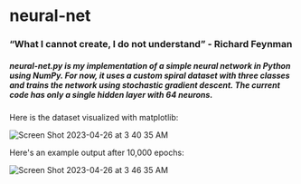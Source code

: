 # neural-net

### “What I cannot create, I do not understand” - Richard Feynman

##### neural-net.py is my implementation of a simple neural network in Python using NumPy. For now, it uses a custom spiral dataset with three classes and trains the network using stochastic gradient descent. The current code has only a single hidden layer with 64 neurons.

Here is the dataset visualized with matplotlib:

![Screen Shot 2023-04-26 at 3 40 35 AM](https://user-images.githubusercontent.com/36122439/234508366-74f5fcf1-9d98-4fee-aacb-b7ecdada94c1.png)

Here's an example output after 10,000 epochs:

![Screen Shot 2023-04-26 at 3 46 35 AM](https://user-images.githubusercontent.com/36122439/234508866-26497a08-8ac0-48f5-8456-bd2e9cc61544.png)
